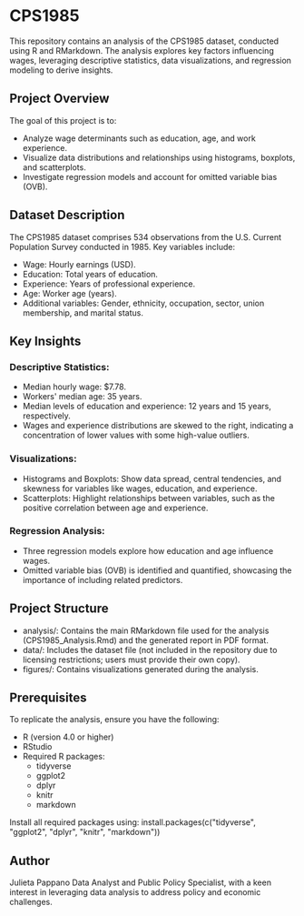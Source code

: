 # CPS1985
This repository contains an analysis of the CPS1985 dataset, conducted using R and RMarkdown. The analysis explores key factors influencing wages, leveraging descriptive statistics, data visualizations, and regression modeling to derive insights.

## Project Overview
The goal of this project is to:
* Analyze wage determinants such as education, age, and work experience.
* Visualize data distributions and relationships using histograms, boxplots, and scatterplots.
* Investigate regression models and account for omitted variable bias (OVB).

## Dataset Description
The CPS1985 dataset comprises 534 observations from the U.S. Current Population Survey conducted in 1985. Key variables include:
* Wage: Hourly earnings (USD).
* Education: Total years of education.
* Experience: Years of professional experience.
* Age: Worker age (years).
* Additional variables: Gender, ethnicity, occupation, sector, union membership, and marital status.

## Key Insights
### Descriptive Statistics:
* Median hourly wage: $7.78.
* Workers' median age: 35 years.
* Median levels of education and experience: 12 years and 15 years, respectively.
* Wages and experience distributions are skewed to the right, indicating a concentration of lower values with some high-value outliers.

### Visualizations:
* Histograms and Boxplots: Show data spread, central tendencies, and skewness for variables like wages, education, and experience.
* Scatterplots: Highlight relationships between variables, such as the positive correlation between age and experience.

### Regression Analysis:
* Three regression models explore how education and age influence wages.
* Omitted variable bias (OVB) is identified and quantified, showcasing the importance of including related predictors.

## Project Structure
* analysis/: Contains the main RMarkdown file used for the analysis (CPS1985_Analysis.Rmd) and the generated report in PDF format.
* data/: Includes the dataset file (not included in the repository due to licensing restrictions; users must provide their own copy).
* figures/: Contains visualizations generated during the analysis.

## Prerequisites
To replicate the analysis, ensure you have the following:
* R (version 4.0 or higher)
* RStudio
* Required R packages:
  * tidyverse
  * ggplot2
  * dplyr
  * knitr
  * markdown

Install all required packages using:
install.packages(c("tidyverse", "ggplot2", "dplyr", "knitr", "markdown"))

## Author
Julieta Pappano
Data Analyst and Public Policy Specialist, with a keen interest in leveraging data analysis to address policy and economic challenges.
